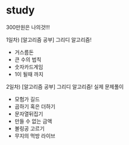 # study
300만원은 나의것!!!

1일차)
[알고리즘 공부]
그리디 알고리즘!
- 거스름돈
- 큰 수의 법칙
- 숫자카드게임
- 1이 될때 까지

2일차)
[알고리즘 공부]
그리디 알고리즘!
실제 문제풀이
- 모험가 길드
- 곱하기 혹은 더하기
- 문자열뒤집기
- 만들 수 없는 금액
- 볼링공 고르기
- 무지의 먹방 라이브








